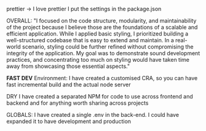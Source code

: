 prettier -> I love prettier I put the settings in the package.json

OVERALL: "I focused on the code structure, modularity, and maintainability of the project because I believe those are the foundations of a scalable and efficient application. While I applied basic styling, I prioritized building a well-structured codebase that is easy to extend and maintain. In a real-world scenario, styling could be further refined without compromising the integrity of the application. My goal was to demonstrate sound development practices, and concentrating too much on styling would have taken time away from showcasing those essential aspects."


**FAST DEV** Environment: I have created a customised CRA, so you can have fast incremental build and the actual node server


DRY I have created a separated NPM for code to use across frontend and backend and for anything worth sharing across projects

GLOBALS: I have created a single .env in the back-end. I could have expanded it to have development and production

